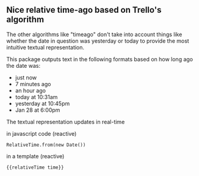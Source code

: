Nice relative time-ago based on Trello's algorithm
---

The other algorithms like "timeago" don't take into account things like whether the date in question was yesterday or today to provide the most intuitive textual representation.

This package outputs text in the following formats based on how long ago the date was:

- just now
- 7 minutes ago
- an hour ago
- today at 10:31am
- yesterday at 10:45pm
- Jan 28 at 6:00pm

The textual representation updates in real-time

in javascript code (reactive)

    RelativeTime.from(new Date())

in a template (reactive)

    {{relativeTime time}}
